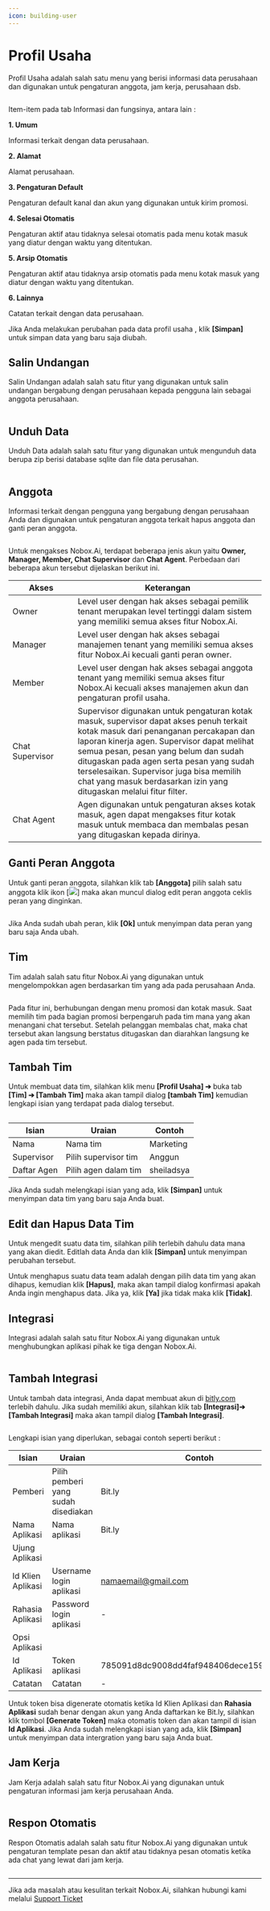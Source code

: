 ```yaml
---
icon: building-user
---
```


# <i class="fa-regular fa-building"></i> Profil Usaha

Profil Usaha  adalah salah satu menu yang berisi informasi data perusahaan dan digunakan untuk pengaturan anggota, jam kerja, perusahaan dsb.

<figure><img src="../../.gitbook/assets/1. Tampilan Profil Usaha.png" alt=""><figcaption></figcaption></figure>

Item-item pada tab Informasi dan fungsinya, antara lain :

**1. Umum**

Informasi terkait dengan data perusahaan.

**2. Alamat**

Alamat perusahaan.

**3. Pengaturan Default**

Pengaturan default kanal dan akun yang digunakan untuk kirim promosi.

**4. Selesai Otomatis**

Pengaturan aktif atau tidaknya selesai otomatis  pada menu kotak masuk yang diatur dengan waktu yang ditentukan.

**5. Arsip Otomatis**

Pengaturan aktif atau tidaknya arsip otomatis pada menu kotak masuk yang diatur dengan waktu yang ditentukan.

**6. Lainnya**

Catatan terkait dengan data perusahaan.

Jika Anda melakukan perubahan pada data profil usaha , klik **\[Simpan]** untuk simpan data yang baru saja diubah.

## **Salin Undangan**&#x20;

Salin Undangan adalah salah satu fitur yang digunakan untuk salin undangan bergabung dengan perusahaan kepada pengguna lain sebagai anggota perusahaan.&#x20;

<figure><img src="../../.gitbook/assets/2. Salin Undangan.png" alt=""><figcaption></figcaption></figure>

## **Unduh Data**

Unduh Data adalah salah satu fitur yang digunakan untuk mengunduh data berupa zip berisi database sqlite dan file data perusahan.

<figure><img src="../../.gitbook/assets/3. Unduh Data.png" alt=""><figcaption></figcaption></figure>

## **Anggota**

Informasi terkait dengan pengguna yang bergabung dengan perusahaan Anda dan digunakan untuk pengaturan anggota terkait hapus anggota dan ganti peran anggota.

<figure><img src="../../.gitbook/assets/4. Tab Anggota.png" alt=""><figcaption></figcaption></figure>

Untuk mengakses Nobox.Ai, terdapat beberapa jenis akun yaitu **Owner, Manager, Member, Chat Supervisor** dan **Chat Agent**. Perbedaan dari beberapa akun tersebut dijelaskan berikut ini.

<table><thead><tr><th width="114">Akses</th><th>Keterangan</th></tr></thead><tbody><tr><td>Owner</td><td>Level user dengan hak akses sebagai pemilik tenant merupakan level tertinggi dalam sistem yang memiliki semua akses fitur Nobox.Ai.</td></tr><tr><td>Manager</td><td>Level user dengan hak akses sebagai manajemen tenant yang memiliki semua akses fitur Nobox.Ai kecuali ganti peran owner.</td></tr><tr><td>Member</td><td>Level user dengan hak akses sebagai anggota tenant yang memiliki semua akses fitur Nobox.Ai kecuali akses manajemen akun dan pengaturan profil usaha. </td></tr><tr><td>Chat Supervisor</td><td>Supervisor digunakan untuk pengaturan kotak masuk, supervisor dapat akses penuh terkait kotak masuk dari penanganan percakapan dan laporan kinerja agen. Supervisor dapat melihat semua pesan, pesan yang belum dan sudah ditugaskan pada agen serta pesan yang sudah terselesaikan. Supervisor juga bisa memilih chat yang masuk berdasarkan izin yang ditugaskan melalui fitur filter.</td></tr><tr><td>Chat Agent</td><td>Agen digunakan untuk pengaturan akses kotak masuk, agen dapat mengakses fitur kotak masuk untuk membaca dan membalas pesan yang ditugaskan kepada dirinya. </td></tr></tbody></table>

## **Ganti Peran Anggota**

Untuk ganti peran anggota, silahkan klik tab **\[Anggota]** pilih salah satu anggota klik ikon \[[![](https://crm.nobox.ai/media/public/Knowladge%20Base%20New/Setting/role%201.png)](https://crm.nobox.ai/media/public/Knowladge%20Base%20New/Setting/role%201.png)] maka akan muncul dialog edit peran anggota ceklis peran yang dinginkan.

<figure><img src="../../.gitbook/assets/5. Ganti Peran Anggota.png" alt=""><figcaption></figcaption></figure>

Jika Anda sudah ubah peran, klik **\[Ok]** untuk menyimpan data peran yang baru saja Anda ubah.

## **Tim**

Tim adalah salah satu fitur Nobox.Ai yang digunakan untuk mengelompokkan agen berdasarkan tim yang ada pada perusahaan Anda.

<figure><img src="../../.gitbook/assets/6. Tab Tim.png" alt=""><figcaption></figcaption></figure>

Pada fitur ini, berhubungan dengan menu promosi dan kotak masuk. Saat memilih tim pada bagian promosi berpengaruh pada tim mana yang akan menangani chat tersebut. Setelah pelanggan membalas chat, maka chat tersebut akan langsung berstatus ditugaskan dan diarahkan langsung ke agen pada tim tersebut.

## **Tambah Tim**

Untuk membuat data tim, silahkan klik menu **\[Profil Usaha] ➔** buka tab **\[Tim] ➔ \[Tambah Tim]** maka akan tampil dialog **\[tambah Tim]** kemudian lengkapi isian yang terdapat pada dialog tersebut.

<figure><img src="../../.gitbook/assets/7. Tambah Tim.png" alt=""><figcaption></figcaption></figure>

| Isian       | Uraian               | Contoh     |
| ----------- | -------------------- | ---------- |
| Nama        | Nama tim             | Marketing  |
| Supervisor  | Pilih supervisor tim | Anggun     |
| Daftar Agen | Pilih agen dalam tim | sheiladsya |

Jika Anda sudah melengkapi isian yang ada, klik **\[Simpan]** untuk menyimpan data tim yang baru saja Anda buat.

## **Edit dan Hapus Data Tim**

Untuk mengedit suatu data tim, silahkan pilih terlebih dahulu data mana yang akan diedit. Editlah data Anda dan klik **\[Simpan]** untuk menyimpan perubahan tersebut.

Untuk menghapus suatu data team adalah dengan pilih data tim yang akan dihapus, kemudian klik **\[Hapus]**, maka akan tampil dialog konfirmasi apakah Anda ingin menghapus data. Jika ya, klik **\[Ya]** jika tidak maka klik **\[Tidak]**.

## **Integrasi**

Integrasi adalah salah satu fitur Nobox.Ai yang digunakan untuk menghubungkan aplikasi pihak ke tiga dengan Nobox.Ai.

<figure><img src="../../.gitbook/assets/8. Tab Integrasi.png" alt=""><figcaption></figcaption></figure>

## **Tambah Integrasi**

Untuk tambah data integrasi, Anda dapat membuat akun di [bitly.com](https://bitly.com/) terlebih dahulu. Jika sudah memiliki akun, silahkan klik tab **\[Integrasi]➔ \[Tambah Integrasi]** maka akan tampil dialog **\[Tambah Integrasi]**.

<figure><img src="../../.gitbook/assets/9. Tambah Integrasi.png" alt=""><figcaption></figcaption></figure>

Lengkapi isian yang diperlukan, sebagai contoh seperti berikut :

| Isian             | Uraian                              | Contoh                                   |
| ----------------- | ----------------------------------- | ---------------------------------------- |
| Pemberi           | Pilih pemberi yang sudah disediakan | Bit.ly                                   |
| Nama Aplikasi     | Nama aplikasi                       | Bit.ly                                   |
| Ujung Aplikasi    |                                     |                                          |
| Id Klien Aplikasi | Username login aplikasi             | namaemail@gmail.com                      |
| Rahasia Aplikasi  | Password login aplikasi             | -                                        |
| Opsi Aplikasi     |                                     |                                          |
| Id Aplikasi       | Token aplikasi                      | 785091d8dc9008dd4faf948406dece159658529f |
| Catatan           | Catatan                             | -                                        |

Untuk token bisa digenerate otomatis ketika Id Klien Aplikasi dan **Rahasia Aplikasi** sudah benar dengan akun yang Anda daftarkan ke Bit.ly, silahkan klik tombol **\[Generate Token]** maka otomatis token dan akan tampil di isian **Id Aplikasi**. Jika Anda sudah melengkapi isian yang ada, klik **\[Simpan]** untuk menyimpan data intergration yang baru saja Anda buat.

## **Jam Kerja**

Jam Kerja adalah salah satu fitur Nobox.Ai yang digunakan untuk pengaturan informasi jam kerja perusahaan Anda.

<figure><img src="../../.gitbook/assets/10. Jam Kerja.png" alt=""><figcaption></figcaption></figure>

## **Respon Otomatis**

Respon Otomatis adalah salah satu fitur Nobox.Ai yang digunakan untuk pengaturan template pesan dan aktif atau tidaknya pesan otomatis ketika ada chat yang lewat dari jam kerja.

<figure><img src="../../.gitbook/assets/11. Respon Otomatis.png" alt=""><figcaption></figcaption></figure>

***

Jika ada masalah atau kesulitan terkait Nobox.Ai, silahkan hubungi kami melalui [Support Ticket](https://crm.nobox.ai/clients/tickets)
